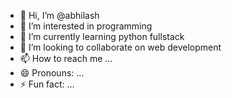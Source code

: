 - 👋 Hi, I’m @abhilash
- 👀 I’m interested in programming
- 🌱 I’m currently learning python fullstack
- 💞️ I’m looking to collaborate on web development
- 📫 How to reach me ...
- 😄 Pronouns: ...
- ⚡ Fun fact: ...

<!---
abhi3049/abhi3049 is a ✨ special ✨ repository because its `README.md` (this file) appears on your GitHub profile.
You can click the Preview link to take a look at your changes.
--->

